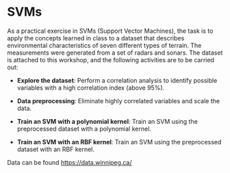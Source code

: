 # SVMs 

As a practical exercise in SVMs (Support Vector Machines), the task is to apply the concepts learned in class to a dataset that describes environmental characteristics of seven different types of terrain. The measurements were generated from a set of radars and sonars. The dataset is attached to this workshop, and the following activities are to be carried out:

- **Explore the dataset**: Perform a correlation analysis to identify possible variables with a high correlation index (above 95%).

- **Data preprocessing**: Eliminate highly correlated variables and scale the data.

- **Train an SVM with a polynomial kernel**: Train an SVM using the preprocessed dataset with a polynomial kernel.

- **Train an SVM with an RBF kernel**: Train an SVM using the preprocessed dataset with an RBF kernel.


Data can be found https://data.winnipeg.ca/
